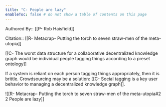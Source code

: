 ```yaml
---
title: "C- People are lazy"
enableToc: false # do not show a table of contents on this page
---
```

Authored By:: [[P- Rob Haisfield]]

Citation:: [[R- Metacrap- Putting the torch to seven straw-men of the meta-utopia]]

[[C- The worst data structure for a collaborative decentralized knowledge graph would be individual people tagging things according to a preset ontology]]

If a system is reliant on each person tagging things appropriately, then it is brittle. Crowdsourcing may be a solution: [[C- Social tagging is a key user behavior to managing a decentralized knowledge graph]].

![[R- Metacrap- Putting the torch to seven straw-men of the meta-utopia#2 2 People are lazy]]